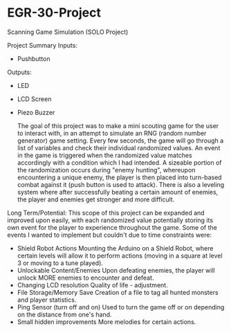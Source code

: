 # EGR-30-Project
Scanning Game Simulation (SOLO Project)

Project Summary
Inputs:
- Pushbutton

Outputs:
- LED
- LCD Screen
- Piezo Buzzer

     The goal of this project was to make a mini scouting game for the user to interact with, in an attempt to simulate an RNG (random number generator) game setting.
     Every few seconds, the game will go through a list of variables and check their individual randomized values. An event in the game is triggered when the randomized value matches accordingly with a condition which I had intended.
     A sizeable portion of the randomization occurs during "enemy hunting", whereupon encountering a unique enemy, the player is then placed into turn-based combat against it (push button is used to attack). There is also a leveling system where after successfully beating a certain amount of enemies, the player and enemies get stronger and more difficult.

Long Term/Potential:
    This scope of this project can be expanded and improved upon easily, with each randomized value potentially storing its own event for the player to experience throughout the game. Some of the events I wanted to implement but couldn't due to time constraints were:
- Shield Robot Actions
     Mounting the Arduino on a Shield Robot, where certain levels will allow it to perform actions (moving in a square at level 3 or moving to a tune played). 
- Unlockable Content/Enemies
     Upon defeating enemies, the player will unlock MORE enemies to encounter and defeat.
- Changing LCD resolution
     Quality of life - adjustment.
- File Storage/Memory Save 
     Creation of a file to tag all hunted monsters and player statistics.
-  Ping Sensor (turn off and on)
     Used to turn the game off or on depending on the distance from one's hand.
- Small hidden improvements
     More melodies for certain actions. 

